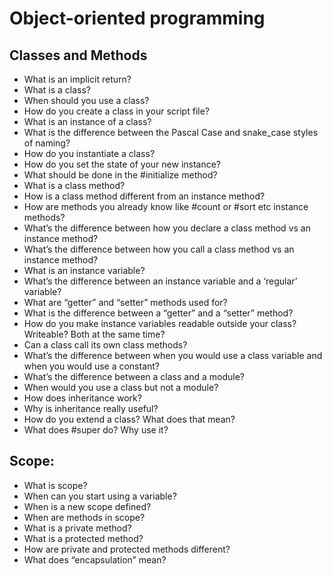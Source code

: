 # Object-oriented programming

## Classes and Methods
- What is an implicit return?
- What is a class?
- When should you use a class?
- How do you create a class in your script file?
- What is an instance of a class?
- What is the difference between the Pascal Case and snake_case styles of naming?
- How do you instantiate a class?
- How do you set the state of your new instance?
- What should be done in the #initialize method?
- What is a class method?
- How is a class method different from an instance method?
- How are methods you already know like #count or #sort etc instance methods?
- What’s the difference between how you declare a class method vs an instance method?
- What’s the difference between how you call a class method vs an instance method?
- What is an instance variable?
- What’s the difference between an instance variable and a ‘regular’ variable?
- What are “getter” and “setter” methods used for?
- What is the difference between a “getter” and a “setter” method?
- How do you make instance variables readable outside your class? Writeable? Both at the same time?
- Can a class call its own class methods?
- What’s the difference between when you would use a class variable and when you would use a constant?
- What’s the difference between a class and a module?
- When would you use a class but not a module?
- How does inheritance work?
- Why is inheritance really useful?
- How do you extend a class? What does that mean?
- What does #super do? Why use it?

## Scope:
- What is scope?
- When can you start using a variable?
- When is a new scope defined?
- When are methods in scope?
- What is a private method?
- What is a protected method?
- How are private and protected methods different?
- What does “encapsulation” mean?
